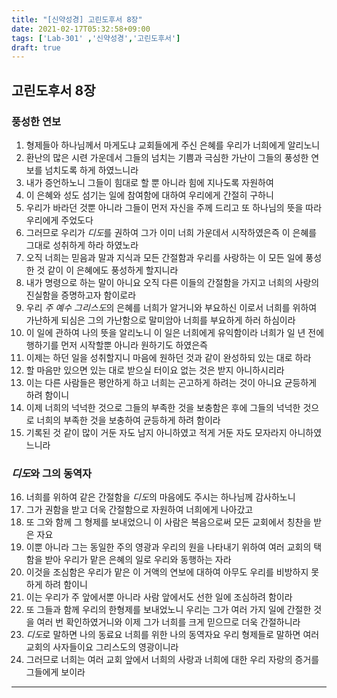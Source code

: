 ```yaml
---
title: "[신약성경] 고린도후서 8장"
date: 2021-02-17T05:32:58+09:00
tags: ['Lab-301' ,'신약성경','고린도후서']
draft: true
---
```

## 고린도후서 8장
### 풍성한 연보
1. 형제들아 하나님께서 마게도냐 교회들에게 주신 은혜를 우리가 너희에게 알리노니
2. 환난의 많은 시련 가운데서 그들의 넘치는 기쁨과 극심한 가난이 그들의 풍성한 연보를 넘치도록 하게 하였느니라
3. 내가 증언하노니 그들이 힘대로 할 뿐 아니라 힘에 지나도록 자원하여
4. 이 은혜와 성도 섬기는 일에 참여함에 대하여 우리에게 간절히 구하니
5. 우리가 바라던 것뿐 아니라 그들이 먼저 자신을 주께 드리고 또 하나님의 뜻을 따라 우리에게 주었도다
6. 그러므로 우리가 *디도*를 권하여 그가 이미 너희 가운데서 시작하였은즉 이 은혜를 그대로 성취하게 하라 하였노라
7. 오직 너희는 믿음과 말과 지식과 모든 간절함과 우리를 사랑하는 이 모든 일에 풍성한 것 같이 이 은혜에도 풍성하게 할지니라
8. 내가 명령으로 하는 말이 아니요 오직 다른 이들의 간절함을 가지고 너희의 사랑의 진실함을 증명하고자 함이로라
9. 우리 *주 예수 그리스도*의 은혜를 너희가 알거니와 부요하신 이로서 너희를 위하여 가난하게 되심은 그의 가난함으로 말미암아 너희를 부요하게 하러 하심이라
10. 이 일에 관하여 나의 뜻을 알리노니 이 일은 너희에게 유익함이라 너희가 일 년 전에 행하기를 먼저 시작할뿐 아니라 원하기도 하였은즉
11. 이제는 하던 일을 성취할지니 마음에 원하던 것과 같이 완성하되 있는 대로 하라
12. 할 마음만 있으면 있는 대로 받으실 터이요 없는 것은 받지 아니하시리라
13. 이는 다른 사람들은 평안하게 하고 너희는 곤고하게 하려는 것이 아니요 균등하게 하려 함이니
14. 이제 너희의 넉넉한 것으로 그들의 부족한 것을 보충함은 후에 그들의 넉넉한 것으로 너희의 부족한 것을 보충하여 균등하게 하려 함이라
15. 기록된 것 같이 많이 거둔 자도 남지 아니하였고 적게 거둔 자도 모자라지 아니하였느니라
### *디도*와 그의 동역자
16. 너희를 위하여 같은 간절함을 *디도*의 마음에도 주시는 하나님께 감사하노니
17. 그가 권함을 받고 더욱 간절함으로 자원하여 너희에게 나아갔고
18. 또 그와 함께 그 형제를 보내었으니 이 사람은 복음으로써 모든 교회에서 칭찬을 받은 자요
19. 이뿐 아니라 그는 동일한 주의 영광과 우리의 원을 나타내기 위하여 여러 교회의 택함을 받아 우리가 맡은 은혜의 일로 우리와 동행하는 자라
20. 이것을 조심함은 우리가 맡은 이 거액의 연보에 대하여 아무도 우리를 비방하지 못하게 하려 함이니
21. 이는 우리가 주 앞에서뿐 아니라 사람 앞에서도 선한 일에 조심하려 함이라
22. 또 그들과 함께 우리의 한형제를 보내었노니 우리는 그가 여러 가지 일에 간절한 것을 여러 번 확인하였거니와 이제 그가 너희를 크게 믿으므로 더욱 간절하니라
23. *디도*로 말하면 나의 동료요 너희를 위한 나의 동역자요 우리 형제들로 말하면 여러 교회의 사자들이요 그리스도의 영광이니라
24. 그러므로 너희는 여러 교회 앞에서 너희의 사랑과 너희에 대한 우리 자랑의 증거를 그들에게 보이라
****



